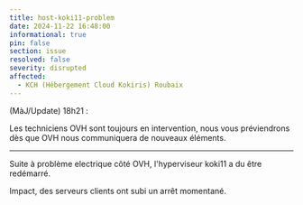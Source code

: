 ```yaml
---
title: host-koki11-problem
date: 2024-11-22 16:48:00
informational: true
pin: false
section: issue
resolved: false
severity: disrupted
affected:
  - KCH (Hébergement Cloud Kokiris) Roubaix 
---
```


(MàJ/Update) 18h21 :

Les techniciens OVH sont toujours en intervention, nous vous préviendrons dès que OVH nous communiquera de nouveaux éléments.

---

Suite à problème electrique côté OVH, l'hyperviseur koki11 a du être redémarré.

Impact, des serveurs clients ont subi un arrêt momentané.  

